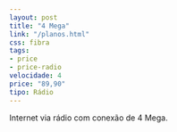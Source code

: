 ```yaml
---
layout: post
title: "4 Mega"
link: "/planos.html"
css: fibra
tags:
- price
- price-radio
velocidade: 4
price: "89,90"
tipo: Rádio
---
```


Internet via rádio com conexão de 4 Mega.